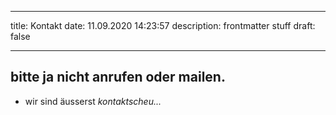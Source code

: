 
---
title: Kontakt
date: 11.09.2020 14:23:57
description: frontmatter stuff
draft: false

---
<page content>
	
## bitte ja **nicht** anrufen oder mailen. 

* wir sind äusserst _kontaktscheu..._